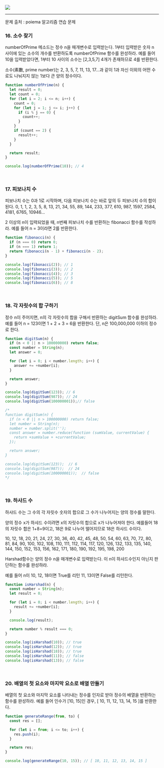 ![](https://images.velog.io/post-images/leejh3224/619516b0-e892-11e8-98f5-997ef3c38110/what-is-an-algorithm-featured.png)

------

문제 출처 : poiema 알고리즘 연습 문제

### 16. 소수 찾기

numberOfPrime 메소드는 정수 n을 매개변수로 입력받는다. 1부터 입력받은 숫자 n 사이에 있는 소수의 개수를 반환하도록 numberOfPrime 함수를 완성하라. 예를 들어 10을 입력받았다면, 1부터 10 사이의 소수는 [2,3,5,7] 4개가 존재하므로 4를 반환한다.

소수(素數, prime number)는 2, 3, 5, 7, 11, 13, 17…과 같이 1과 자신 이외의 어떤 수로도 나눠지지 않는 1보다 큰 양의 정수이다.

```javascript
function numberOfPrime(n) {
  let result = 0;
  let count = 0;
  for (let i = 2; i <= n; i++) {
    count = 0;
    for (let j = 1; j <= i; j++) {
      if (i % j == 0) {
        count++;
      }
    }
    if (count == 2) {
      result++;
    }
  }

  return result;
}

console.log(numberOfPrime(10)); // 4
```

<br/>



### 17. 피보나치 수

피보나치 수는 0과 1로 시작하며, 다음 피보나치 수는 바로 앞의 두 피보나치 수의 합이 된다. 0, 1, 1, 2, 3, 5, 8, 13, 21, 34, 55, 89, 144, 233, 377, 610, 987, 1597, 2584, 4181, 6765, 10946…

2 이상의 n이 입력되었을 때, n번째 피보나치 수를 반환하는 fibonacci 함수를 작성하라. 예를 들어 n = 3이라면 2를 반환한다.

```javascript
function fibonacci(n) {
  if (n === 0) return 0;
  if (n === 1) return 1;
  return fibonacci(n - 1) + fibonacci(n - 2);
}

console.log(fibonacci(2)); // 1
console.log(fibonacci(3)); // 2
console.log(fibonacci(4)); // 3
console.log(fibonacci(5)); // 5
console.log(fibonacci(6)); // 8
```

<br/>



### 18. 각 자릿수의 합 구하기

정수 n이 주어지면, n의 각 자릿수의 합을 구해서 반환하는 digitSum 함수를 완성하라. 예를 들어 n = 123이면 1 + 2 + 3 = 6을 반환한다. 단, n은 100,000,000 이하의 정수로 한다.

```javascript
function digitSum(n) {
  if (n < 0 || n > 100000000) return false;
  const number = String(n);
  let answer = 0;

  for (let i = 0; i < number.length; i++) {
    answer += +number[i];
  }

  return answer;
}

console.log(digitSum(123)); // 6
console.log(digitSum(987)); // 24
console.log(digitSum(100000001));// false

/*
function digitSum(n) {
  if (n < 0 || n > 100000000) return false;
  let number = String(n);
  number = number.split('');
  const answer = number.reduce(function (sumValue, currentValue) {
    return +sumValue + +currentValue;
  });

  return answer;
}

console.log(digitSum(123));  // 6
console.log(digitSum(987));  // 24
console.log(digitSum(100000001));  // false
*/
```

<br/>



### 19. 하샤드 수

하샤드 수는 그 수의 각 자릿수 숫자의 합으로 그 수가 나누어지는 양의 정수를 말한다.

양의 정수 x가 하샤드 수이려면 x의 자릿수의 합으로 x가 나누어져야 한다. 예를들어 18의 자릿수 합은 1+8=9이고, 18은 9로 나누어 떨어지므로 18은 하샤드 수이다.

10, 12, 18, 20, 21, 24, 27, 30, 36, 40, 42, 45, 48, 50, 54, 60, 63, 70, 72, 80, 81, 84, 90, 100, 102, 108, 110, 111, 112, 114, 117, 120, 126, 132, 133, 135, 140, 144, 150, 152, 153, 156, 162, 171, 180, 190, 192, 195, 198, 200

Harshad함수는 양의 정수 n을 매개변수로 입력받는다. 이 n이 하샤드수인지 아닌지 판단하는 함수를 완성하라.

예를 들어 n이 10, 12, 18이면 True를 리턴 11, 13이면 False를 리턴한다.

```javascript
function isHarshad(n) {
  const number = String(n);
  let result = 0;

  for (let i = 0; i < number.length; i++) {
    result += +number[i];
  }

  console.log(result);

  return number % result === 0;
}

console.log(isHarshad(10)); // true
console.log(isHarshad(12)); // true
console.log(isHarshad(18)); // true
console.log(isHarshad(11)); // false
console.log(isHarshad(13)); // false
```

<br/>



### 20. 배열의 첫 요소와 마지막 요소로 배열 만들기

배열의 첫 요소와 마지막 요소를 나타내는 정수를 인자로 받아 정수의 배열을 반환하는 함수를 완성하라. 예를 들어 인수가 [10, 15]인 경우, [ 10, 11, 12, 13, 14, 15 ]를 반환한다.

```javascript
function generateRange(from, to) {
  const res = [];

  for (let i = from; i <= to; i++) {
    res.push(i);
  }

  return res;
}

console.log(generateRange(10, 15)); // [ 10, 11, 12, 13, 14, 15 ]
```

<br/>